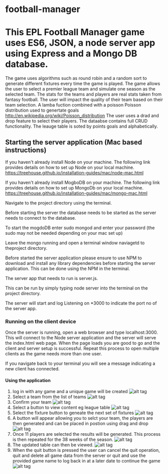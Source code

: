# football-manager
# This EPL Football Manager game uses ES6, JSON, a node server app using Express and a Mongo DB database.

The game uses algorithms such as round robin and a random sort to generate different fixtures every time the game is played.
The game allows the user to select a premier league team and simulate one season as the selected team. 
The stats for the teams and players are real stats taken from fantasy football.
The user will impact the quality of their team based on their team selection.
A lamba fuction combined with a poisson Poisson distribution used to genertate goals
http://en.wikipedia.org/wiki/Poisson_distribution
The user uses a drad and drop feature to select their players.
The dataabse contains full CRUD functionality.
The leauge table is soted by points goals and alphabetically.



## Starting the server application (Mac based instructions)

If you haven't already install Node on your machine.
The following link provides details on how to set up Node on your local machine.
https://treehouse.github.io/installation-guides/mac/node-mac.html

If you haven't already install MogboDB on your machine.
The following link provides details on how to set up MongoDb on your local machine.
https://treehouse.github.io/installation-guides/mac/mongo-mac.html

Navigate to the project directory using the terminal.

Before starting the server the database needs to be started as the server needs to connect to the database.

To start the mogdoDB enter sudo mongod and enter your password (the sudo may not be needed depending on your mac set up)

Leave the mongo running and open a terminal window naviagetd to theproject directory.

Before started the server application please ensure to use NPM to download and install any library dependencies before starting the server application. This can be done using the NPM in the terminal.

The server app that needs to run is server.js. 

This can be run by simply typing node server into the terminal on the project directory.

The server will start and log Listening on *3000 to indicate the port no of the server app.

### Running on the client device

Once the server is running, open a web browser and type localhost:3000. This will connect to the Node server application and the server will serve the index.html web page. When the page loads you are good to go and the client and server setup is successful. Repeat this process to open multiple clients as the game needs more than one user.

If you navigate back to your terminal you will see a message indicating a new client has connected.


#### Using the application
1. log in with any game and a unique game will be created
![alt tag](https://github.com/seanjohn85/football-manager/blob/master/start.png)
2. Select a team from the list of teams
![alt tag](https://github.com/seanjohn85/football-manager/blob/master/select.png)
3. Confirm your team
![alt tag](https://github.com/seanjohn85/football-manager/blob/master/manuselected.png)
4. Select a button to view content eg league table
![alt tag](https://github.com/seanjohn85/football-manager/blob/master/tabel1.png)
5. Select the fixture button to geneate the next set of fixtures
![alt tag](https://github.com/seanjohn85/football-manager/blob/master/fix.png)
6. A button will appear allowing you to selct your team, the players are then generated and can be placed in postion using drag and drop
![alt tag](https://github.com/seanjohn85/football-manager/blob/master/players.png)
8. Once 11 players are selected the results will be generated. This process is then repeated for the 38 weeks of the season.
![alt tag](https://github.com/seanjohn85/football-manager/blob/master/results.png)
9. The updated table can then be viewed.
![alt tag](https://github.com/seanjohn85/football-manager/blob/master/updated.png)
10. When the quit button is pressed the user can cancel the quit operation, quit and delete all game data from the server or quit and use the provided game name to log back in at a later date to continue the game 
![alt tag](https://github.com/seanjohn85/football-manager/blob/master/quit.png)


